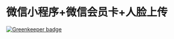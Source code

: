 # 微信小程序+微信会员卡+人脸上传

[![Greenkeeper badge](https://badges.greenkeeper.io/LaoHu97/facePayment-WePY.svg)](https://greenkeeper.io/)

